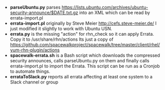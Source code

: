 - **parseUbuntu.py** parses https://lists.ubuntu.com/archives/ubuntu-security-announce/$DATE.txt.gz into an XML which can be read by errata-import.pl
- **errata-import.pl** originally by Steve Meier http://cefs.steve-meier.de/ I just modified it slightly to work with Ubuntu USN.
- **errata.py** is the missing "action" for rhn_check so it can apply Errata. Copy it to /usr/share/rhn/actions 
Its just a copy of https://github.com/spacewalkproject/spacewalk/tree/master/client/rhel/yum-rhn-plugin/actions
- **spacewalk-errata.sh** is a Bash script which downloads the compressed security announces, calls parseUbuntu.py on them and finally calls errata-import.pl to import the Errata. This script can be run as a Cronjob to automate things.
- **errataToSlack.py** reports all errata affecting at least one system to a Slack channel or group